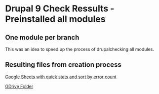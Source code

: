 # Drupal 9 Check Ressults - Preinstalled all modules
## One module per branch

This was an idea to speed up the process of drupalchecking all modules.

## Resulting files from creation process

[Google Sheets with quick stats and sort by error count](https://docs.google.com/spreadsheets/d/1vJ96kIUkZt5CiYnf87SnO0sKTsa3e6uADt5toBMtdkI/edit?usp=sharing)

[GDrive Folder](https://drive.google.com/drive/folders/19qyUJxhRTL02YwFFkf16h5RopO9nFIo-?usp=sharing)
